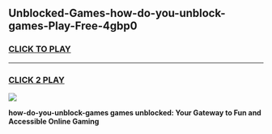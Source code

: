 
## Unblocked-Games-how-do-you-unblock-games-Play-Free-4gbp0
<h3>
<a href="https://premium76.site?title=how-do-you-unblock-games&ref=15A">CLICK TO PLAY</a></h3>
<hr>

<h3>
<a href="https://premium76.site?title=how-do-you-unblock-games&ref=15A">CLICK 2 PLAY</a>
  
</h3>

<a href="https://premium76.site?title=how-do-you-unblock-games&ref=15A"><img src="https://clearcache.store/games.png"></a>


**how-do-you-unblock-games games unblocked: Your Gateway to Fun and Accessible Online Gaming**
